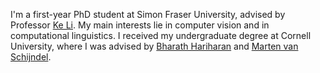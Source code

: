 I'm a first-year PhD student at Simon Fraser University, advised by Professor [Ke Li](http://www.sfu.ca/~keli/). My main interests lie in computer vision and in computational linguistics. I received my undergraduate degree at Cornell University, where I was advised by [Bharath Hariharan](http://home.bharathh.info/) and [Marten van Schijndel](https://vansky.github.io/).
